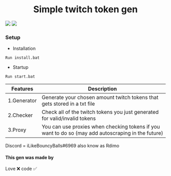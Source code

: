 <h1 align="center">Simple twitch token gen</h1>

![](https://img.shields.io/github/watchers/Rdimo/Twitch-Token-Gen?style=social) 
![](https://img.shields.io/github/stars/Rdimo/Twitch-Token-Gen?style=social) 

### Setup

- Installation

```
Run install.bat
```

- Startup
       
```
Run start.bat
```

| Features    | Description                                                                                        |
| ----------- | -------------------------------------------------------------------------------------------------- |
| 1.Generator | Generate your chosen amount twitch tokens that gets stored in a txt file                           |
| 2.Checker   | Check all of the twitch tokens you just generated for valid/invalid tokens                         |
| 3.Proxy     | You can use proxies when checking tokens if you want to do so (may add autoscraping in the future) |

Discord = iLikeBouncyBalls#6969
       also know as Rdimo

#### This gen was made by
Love ❌
code ✅
